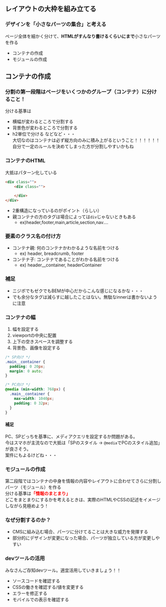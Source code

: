 ## レイアウトの大枠を組み立てる
### デザインを「小さなパーツの集合」と考える
ページ全体を細かく分けて、<b>HTMLがすんなり書けるくらいにまで</b>小さなパーツを作る
- コンテナの作成
- モジュールの作成

## コンテナの作成
### 分割の第一段階はページをいくつかのグループ（コンテナ）に分けること！  
分ける基準は
- 横幅が変わるところで分割する
- 背景色が変わるところで分割する
- h2単位で分ける
などなど・・・  
大切なのはコンテナは必ず縦方向のみに積み上がるということ！！！！！！  
自分で一定のルールを決めてしまった方が分割しやすいかもね

### コンテナのHTML
大抵はパターン化している
```html
<div class="">
    <div class="">
        
    </div>
</div>
```
- 2重構造になっているのがポイント（らしい）
- 親コンテナの方のタグは場合によっては`div`じゃないときもある
  - ex)header,footer,main,article,section,nav....

### 要素のクラス名の付け方
- コンテナ親: 何のコンテナかわかるような名前をつける
  - ex) header, breadcrumb, footer
- コンテナ子: コンテナであることがわかる名前をつける
  - ex) header__container, headerContainer

### 補足
- ニジボでもゼクでもBEMが中心だからこんな感じになるかな・・・
- でも余分なタグは減らすに越したことはない。無駄なinnerは書かないように注意

### コンテナの幅
1. 幅を設定する
2. viewportの中央に配置
3. 上下の空きスペースを調整する
4. 背景色、画像を設定する
```css
/* SP向け */
.main__container {
  padding: 0 20px;
  margin: 0 auto;
}

/* PC向け */
@media (min-width: 768px) {
  .main__container {
    max-width: 1040px;
    padding: 0 32px;
  }
}
```

#### 補足
PC、SPどっちを基準に、メディアクエリを設定するか問題がある。  
今はスマホが主流なので大抵は「SPのスタイル → `@media`でPCのスタイル追加」が良さそう。  
案件にもよるけどね・・・


### モジュールの作成
第二段階ではコンテナの中身を情報の内容やレイアウトに合わせてさらに分割しパーツ（モジュール）を作る  
分ける基準は<b><font color="red">「情報のまとまり」</font></b>  
どこをまとまりにするかを考えるときは、実際のHTMLやCSSの記述をイメージしながら見極めよう！

### なぜ分割するのか？
- CMSに組み込む場合、パーツに分けてることは大きな威力を発揮する
- 部分的にデザインが変更になった場合、パーツが独立している方が変更しやすい

### devツールの活用
みなさんご存知devツール。適宜活用していきましょう！！
- ソースコードを確認する
- CSSの働きを確認する/値を変更する
- エラーを修正する
- モバイルでの表示を確認する